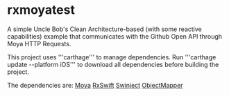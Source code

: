 # rxmoyatest
A simple Uncle Bob's Clean Architecture-based (with some reactive capabilities) example that communicates with the Github Open API through Moya HTTP Requests.

This project uses '''carthage''' to manage dependencies. Run '''carthage update --platform iOS''' to download all dependencies before building the project.

The dependencies are:
[Moya](https://github.com/Moya/Moya)
[RxSwift](https://github.com/ReactiveX/RxSwift)
[Swinject](https://github.com/Swinject/Swinject)
[ObjectMapper](https://github.com/ivanbruel/Moya-ObjectMapper)